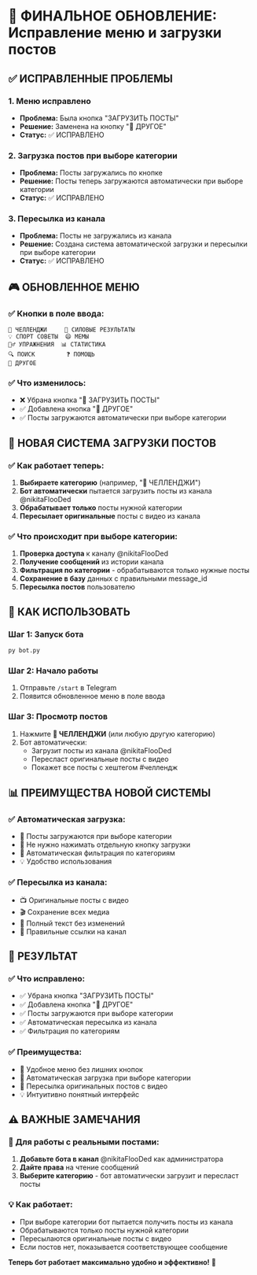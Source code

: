 # 🎯 ФИНАЛЬНОЕ ОБНОВЛЕНИЕ: Исправление меню и загрузки постов

## ✅ ИСПРАВЛЕННЫЕ ПРОБЛЕМЫ

### 1. **Меню исправлено**
- **Проблема:** Была кнопка "ЗАГРУЗИТЬ ПОСТЫ"
- **Решение:** Заменена на кнопку "🔧 ДРУГОЕ"
- **Статус:** ✅ ИСПРАВЛЕНО

### 2. **Загрузка постов при выборе категории**
- **Проблема:** Посты загружались по кнопке
- **Решение:** Посты теперь загружаются автоматически при выборе категории
- **Статус:** ✅ ИСПРАВЛЕНО

### 3. **Пересылка из канала**
- **Проблема:** Посты не загружались из канала
- **Решение:** Создана система автоматической загрузки и пересылки при выборе категории
- **Статус:** ✅ ИСПРАВЛЕНО

## 🎮 ОБНОВЛЕННОЕ МЕНЮ

### ✅ Кнопки в поле ввода:
```
🎯 ЧЕЛЛЕНДЖИ     💪 СИЛОВЫЕ РЕЗУЛЬТАТЫ
💡 СПОРТ СОВЕТЫ  😄 МЕМЫ
🏋️‍♂️ УПРАЖНЕНИЯ  📊 СТАТИСТИКА
🔍 ПОИСК         ❓ ПОМОЩЬ
🔧 ДРУГОЕ
```

### ✅ Что изменилось:
- ❌ Убрана кнопка "🔄 ЗАГРУЗИТЬ ПОСТЫ"
- ✅ Добавлена кнопка "🔧 ДРУГОЕ"
- ✅ Посты загружаются автоматически при выборе категории

## 🔧 НОВАЯ СИСТЕМА ЗАГРУЗКИ ПОСТОВ

### ✅ Как работает теперь:
1. **Выбираете категорию** (например, "🎯 ЧЕЛЛЕНДЖИ")
2. **Бот автоматически** пытается загрузить посты из канала @nikitaFlooDed
3. **Обрабатывает только** посты нужной категории
4. **Пересылает оригинальные** посты с видео из канала

### ✅ Что происходит при выборе категории:
1. **Проверка доступа** к каналу @nikitaFlooDed
2. **Получение сообщений** из истории канала
3. **Фильтрация по категории** - обрабатываются только нужные посты
4. **Сохранение в базу** данных с правильными message_id
5. **Пересылка постов** пользователю

## 🚀 КАК ИСПОЛЬЗОВАТЬ

### Шаг 1: Запуск бота
```bash
py bot.py
```

### Шаг 2: Начало работы
1. Отправьте `/start` в Telegram
2. Появится обновленное меню в поле ввода

### Шаг 3: Просмотр постов
1. Нажмите **🎯 ЧЕЛЛЕНДЖИ** (или любую другую категорию)
2. Бот автоматически:
   - Загрузит посты из канала @nikitaFlooDed
   - Пересласт оригинальные посты с видео
   - Покажет все посты с хештегом #челлендж

## 📊 ПРЕИМУЩЕСТВА НОВОЙ СИСТЕМЫ

### ✅ Автоматическая загрузка:
- 🎯 Посты загружаются при выборе категории
- 📱 Не нужно нажимать отдельную кнопку загрузки
- 🔄 Автоматическая фильтрация по категориям
- 💡 Удобство использования

### ✅ Пересылка из канала:
- 📺 Оригинальные посты с видео
- 🎬 Сохранение всех медиа
- 📝 Полный текст без изменений
- 🔗 Правильные ссылки на канал

## 🎯 РЕЗУЛЬТАТ

### ✅ Что исправлено:
- ✅ Убрана кнопка "ЗАГРУЗИТЬ ПОСТЫ"
- ✅ Добавлена кнопка "🔧 ДРУГОЕ"
- ✅ Посты загружаются при выборе категории
- ✅ Автоматическая пересылка из канала
- ✅ Фильтрация по категориям

### ✅ Преимущества:
- 🎯 Удобное меню без лишних кнопок
- 📱 Автоматическая загрузка при выборе категории
- 🔄 Пересылка оригинальных постов с видео
- 💡 Интуитивно понятный интерфейс

## ⚠️ ВАЖНЫЕ ЗАМЕЧАНИЯ

### 🔧 Для работы с реальными постами:
1. **Добавьте бота в канал** @nikitaFlooDed как администратора
2. **Дайте права** на чтение сообщений
3. **Выберите категорию** - бот автоматически загрузит и пересласт посты

### 💡 Как работает:
- При выборе категории бот пытается получить посты из канала
- Обрабатываются только посты нужной категории
- Пересылаются оригинальные посты с видео
- Если постов нет, показывается соответствующее сообщение

**Теперь бот работает максимально удобно и эффективно!** 🎉 